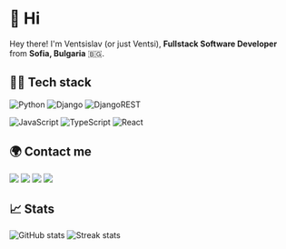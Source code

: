 # 👋 Hi 

Hey there! I'm Ventsislav (or just Ventsi), **Fullstack Software Developer** from **Sofia, Bulgaria** 🇧🇬.

## 👨‍💻 Tech stack

![Python](https://img.shields.io/badge/Python-FFD43B?style=for-the-badge&logo=python&logoColor=darkgreen)
![Django](https://img.shields.io/badge/django-%23092E20.svg?style=for-the-badge&logo=django&logoColor=white)
![DjangoREST](https://img.shields.io/badge/DJANGO-REST-ff1709?style=for-the-badge&logo=django&logoColor=white&color=ff1709&labelColor=gray)

![JavaScript](https://img.shields.io/badge/javascript-%23323330.svg?style=for-the-badge&logo=javascript&logoColor=%23F7DF1E)
![TypeScript](https://img.shields.io/badge/typescript-%23007ACC.svg?style=for-the-badge&logo=typescript&logoColor=white)
![React](https://img.shields.io/badge/react-%2320232a.svg?style=for-the-badge&logo=react&logoColor=%2361DAFB)

## 🌍 Contact me

[![](https://img.shields.io/badge/linkedin-%230077B5.svg?style=for-the-badge&logo=linkedin&logoColor=white)](https://www.linkedin.com/in/ventsislav-tashev/)
[![](https://img.shields.io/badge/Twitter-1DA1F2?style=for-the-badge&logo=twitter&logoColor=white)](https://twitter.com/v_tashev)
[![](https://img.shields.io/badge/-Stackoverflow-FE7A16?style=for-the-badge&logo=stack-overflow&logoColor=white)](https://stackoverflow.com/users/5729960/wencakisa)
[![](https://img.shields.io/badge/Gmail-D14836?style=for-the-badge&logo=gmail&logoColor=white)](mailto:ventsislav.n.tashev@gmail.com)

## 📈 Stats

![GitHub stats](https://github-readme-stats.vercel.app/api?username=wencakisa&count_private=true&show_icons=true&hide_border=true&bg_color=3D3D3D&title_color=00E6FE&icon_color=00E6FE&text_color=FFFFFF)
![Streak stats](http://github-readme-streak-stats.herokuapp.com?user=wencakisa&hide_border=true&theme=black-ice&background=3D3D3D&stroke=00E6FE)
